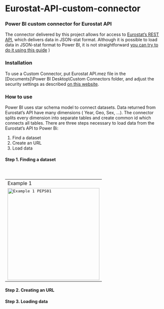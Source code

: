 # Eurostat-API-custom-connector
### Power BI custom connector for Eurostat API


The connector delivered by this project allows for access to [Eurostat’s REST API](https://ec.europa.eu/eurostat/web/json-and-unicode-web-services/getting-started/rest-request), which delivers data in JSON-stat format. Although it is possible to load data in JSON-stat format to Power BI, it is not straightforward [you can try to do it using this guide](https://eriksvensen.wordpress.com/2019/01/09/guide-how-to-import-data-from-eurostat-directly-into-powerbi) )

### Installation

To use a Custom Connector, put Eurostat API.mez file in the [Documents]\Power BI Desktop\Custom Connectors folder, and adjust the security settings as described [on this website](https://docs.microsoft.com/en-us/power-bi/desktop-connector-extensibility).

### How to use

Power BI uses star schema model to connect datasets. Data returned from Eurostat’s API have many dimensions ( Year, Geo, Sex, …). The connector splits every dimension into separate tables and create common id which connects all tables. There are three steps necessary to load data from the Eurostat’s API to Power Bi:
1)	Find a dataset
2)	Create an URL
3)	Load data 

#### Step 1. Finding a dataset

<table>
<header>
<td align="centre">Example 1</td>
</header>
<tr>
<td><kbd><a href="https://ec.europa.eu/eurostat/data/database"><img src="docs/example1_peps01.png" alt="Example 1 PEPS01" width="300"></a></kbd></td>
</tr>
</table>

#### Step 2. Creating an URL


#### Step 3. Loading data
